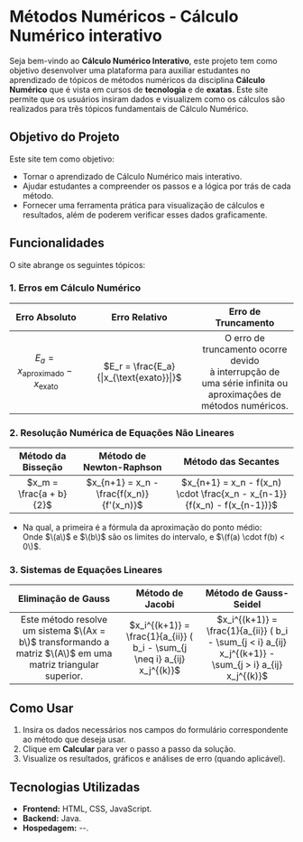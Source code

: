 # Métodos Numéricos - Cálculo Numérico interativo

Seja bem-vindo ao **Cálculo Numérico Interativo**, este projeto tem como objetivo desenvolver uma plataforma para
auxiliar estudantes no aprendizado de tópicos de métodos numéricos da disciplina **Cálculo Numérico** que é vista em cursos de
**tecnologia** e de **exatas**. Este site permite que os usuários insiram dados e visualizem como os cálculos são realizados para
três tópicos fundamentais de Cálculo Numérico.

## **Objetivo do Projeto**
Este site tem como objetivo:
- Tornar o aprendizado de Cálculo Numérico mais interativo.
- Ajudar estudantes a compreender os passos e a lógica por trás de cada método.
- Fornecer uma ferramenta prática para visualização de cálculos e resultados, além de poderem verificar esses dados graficamente.

## **Funcionalidades**
O site abrange os seguintes tópicos:

### 1. **Erros em Cálculo Numérico**

| **Erro Absoluto** 	| **Erro Relativo** 	| **Erro de Truncamento** 	|
|:---:	|:---:	|:---:	|
| $E_a = x_{\text{aproximado}} - x_{\text{exato}}$ 	| $E_r = \frac{E_a}{\|x_{\text{exato}}\|}$ 	| O erro de truncamento ocorre devido<br>à interrupção de uma série infinita ou<br>aproximações de métodos numéricos. 	|


### 2. **Resolução Numérica de Equações Não Lineares**

| **Método da Bisseção** 	| **Método de Newton-Raphson** 	|                         **Método das Secantes** 	                      |
|:---:	|:---:	|:----------------------------------------------------------------------:|
| $x_m = \frac{a + b}{2}$ 	| $x_{n+1} = x_n - \frac{f(x_n)}{f'(x_n)}$ 	| $x_{n+1} = x_n - f(x_n) \cdot \frac{x_n - x_{n-1}}{f(x_n) - f(x_{n-1})}$ |

- Na qual, a primeira é a fórmula da aproximação do ponto médio:  
  Onde $\(a\)$ e $\(b\)$ são os limites do intervalo, e $\(f(a) \cdot f(b) < 0\)$.


### 3. **Sistemas de Equações Lineares**

| **Eliminação de Gauss** 	| **Método de Jacobi** 	|                         **Método de Gauss-Seidel** 	                      |
|:---:	|:---:	|:----------------------------------------------------------------------:|
| Este método resolve um sistema $\(Ax = b\)$ transformando a matriz $\(A\)$ em uma matriz triangular superior. | $x_i^{(k+1)} = \frac{1}{a_{ii}} ( b_i - \sum_{j \neq i} a_{ij} x_j^{(k)}$ 	| $x_i^{(k+1)} = \frac{1}{a_{ii}} ( b_i - \sum_{j < i} a_{ij} x_j^{(k+1)} - \sum_{j > i} a_{ij} x_j^{(k)}$ |

## **Como Usar**
1. Insira os dados necessários nos campos do formulário correspondente ao método que deseja usar.
2. Clique em **Calcular** para ver o passo a passo da solução.
3. Visualize os resultados, gráficos e análises de erro (quando aplicável).

## **Tecnologias Utilizadas**
- **Frontend:** HTML, CSS, JavaScript.
- **Backend:** Java.
- **Hospedagem:** --.